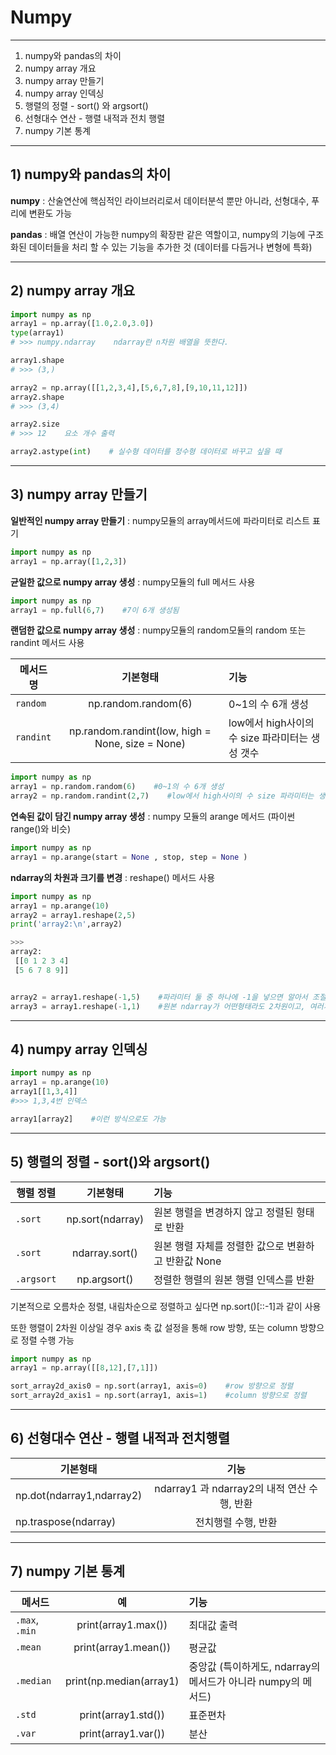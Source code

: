 # Numpy

---


1) numpy와 pandas의 차이
2) numpy array 개요
3) numpy array 만들기
4) numpy array 인덱싱
5) 행렬의 정렬 - sort() 와 argsort()
6) 선형대수 연산 - 행렬 내적과 전치 행렬
7) numpy 기본 통계
---
## 1) numpy와 pandas의 차이
**numpy** : 산술연산에 핵심적인 라이브러리로서 데이터분석 뿐만 아니라, 선형대수, 푸리에 변환도 가능

**pandas** : 배열 연산이 가능한 numpy의 확장판 같은 역할이고, numpy의 기능에 구조화된 데이터들을 처리 할 수 있는 기능을 추가한 것  (데이터를 다듬거나 변형에 특화)

---

## 2) numpy array 개요

```python
import numpy as np
array1 = np.array([1.0,2.0,3.0]) 
type(array1)    
# >>> numpy.ndarray    ndarray란 n차원 배열을 뜻한다.

array1.shape
# >>> (3,)

array2 = np.array([[1,2,3,4],[5,6,7,8],[9,10,11,12]])
array2.shape
# >>> (3,4)

array2.size
# >>> 12    요소 개수 출력

array2.astype(int)    # 실수형 데이터를 정수형 데이터로 바꾸고 싶을 때
```

---
## 3) numpy array 만들기

**일반적인 numpy array 만들기** : numpy모듈의 array메서드에 파라미터로 리스트 표기
```python
import numpy as np
array1 = np.array([1,2,3]) 
```

**균일한 값으로 numpy array 생성** : numpy모듈의 full 메서드 사용
```python
import numpy as np
array1 = np.full(6,7)    #7이 6개 생성됨 
```

**랜덤한 값으로 numpy array 생성** : numpy모듈의 random모듈의 random 또는 randint 메서드 사용


| 메서드명 | 기본형태 | 기능 |
|---|:---:|:---|
| `random` |  np.random.random(6)   | 0~1의 수 6개 생성 |
| `randint` | np.random.randint(low, high = None, size = None) | low에서 high사이의 수 size 파라미터는 생성 갯수 |


```python
import numpy as np
array1 = np.random.random(6)    #0~1의 수 6개 생성
array2 = np.random.randint(2,7)    #low에서 high사이의 수 size 파라미터는 생성 갯수
```


**연속된 값이 담긴 numpy array 생성** : numpy 모듈의 arange 메서드 (파이썬 range()와 비슷)

```python
import numpy as np
array1 = np.arange(start = None , stop, step = None ) 
```

**ndarray의 차원과 크기를 변경** : reshape() 메서드 사용

```python
import numpy as np
array1 = np.arange(10)
array2 = array1.reshape(2,5)
print('array2:\n',array2)

>>>
array2:
 [[0 1 2 3 4]
 [5 6 7 8 9]]


array2 = array1.reshape(-1,5)    #파라미터 둘 중 하나에 -1을 넣으면 알아서 조절해준다
array3 = array1.reshape(-1,1)    #원본 ndarray가 어떤형태라도 2차원이고, 여러개의 row를 가지되 1개의 column을 가지는 ndarray로 변환
```
---

## 4) numpy array 인덱싱


```python
import numpy as np
array1 = np.arange(10)
array1[[1,3,4]]    
#>>> 1,3,4번 인덱스

array1[array2]    #이런 방식으로도 가능
```

---
## 5) 행렬의 정렬 - sort()와 argsort()


| 행렬 정렬 | 기본형태 | 기능 |
|---|:---:|:---|
| `.sort` |  np.sort(ndarray)   | 원본 행렬을 변경하지 않고 정렬된 형태로 반환 |
| `.sort` |  ndarray.sort() | 원본 행렬 자체를 정렬한 값으로 변환하고 반환값 None |
| `.argsort` |  np.argsort() | 정렬한 행렬의 원본 행렬 인덱스를 반환 |

기본적으로 오름차순 정렬, 내림차순으로 정렬하고 싶다면 np.sort()[::-1]과 같이 사용

또한 행렬이 2차원 이상일 경우 axis 축 값 설정을 통해 row 방향, 또는 column 방향으로 정렬 수행 가능

```python
import numpy as np
array1 = np.array([[8,12],[7,1]])

sort_array2d_axis0 = np.sort(array1, axis=0)    #row 방향으로 정렬
sort_array2d_axis1 = np.sort(array1, axis=1)    #column 방향으로 정렬
```
---

## 6) 선형대수 연산 - 행렬 내적과 전치행렬

| 기본형태 | 기능 |
|---|:---:|
|  np.dot(ndarray1,ndarray2)   | ndarray1 과 ndarray2의 내적 연산 수행, 반환 |
|  np.traspose(ndarray) | 전치행렬 수행, 반환 |

---

## 7) numpy 기본 통계

| 메서드 | 예 | 기능 |
|---|:---:|:---|
| `.max`, `.min` |  print(array1.max())   | 최대값 출력 |
| `.mean` |  print(array1.mean()) | 평균값 |
| `.median` |  print(np.median(array1) | 중앙값 (특이하게도, ndarray의 메서드가 아니라 numpy의 메서드) |
| `.std` |  print(array1.std()) | 표준편차 |
| `.var` |  print(array1.var()) | 분산 |